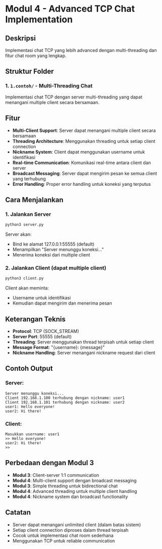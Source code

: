 # Modul 4 - Advanced TCP Chat Implementation

## Deskripsi
Implementasi chat TCP yang lebih advanced dengan multi-threading dan fitur chat room yang lengkap.

## Struktur Folder

### 1. `1.contoh/` - Multi-Threading Chat
Implementasi chat TCP dengan server multi-threading yang dapat menangani multiple client secara bersamaan.

## Fitur
- **Multi-Client Support**: Server dapat menangani multiple client secara bersamaan
- **Threading Architecture**: Menggunakan threading untuk setiap client connection
- **Nickname System**: Client dapat menggunakan username untuk identifikasi
- **Real-time Communication**: Komunikasi real-time antara client dan server
- **Broadcast Messaging**: Server dapat mengirim pesan ke semua client yang terhubung
- **Error Handling**: Proper error handling untuk koneksi yang terputus

## Cara Menjalankan

### 1. Jalankan Server
```bash
python3 server.py
```
Server akan:
- Bind ke alamat 127.0.0.1:55555 (default)
- Menampilkan "Server menunggu koneksi..."
- Menerima koneksi dari multiple client

### 2. Jalankan Client (dapat multiple client)
```bash
python3 client.py
```
Client akan meminta:
- Username untuk identifikasi
- Kemudian dapat mengirim dan menerima pesan

## Keterangan Teknis
- **Protocol**: TCP (SOCK_STREAM)
- **Server Port**: 55555 (default)
- **Threading**: Server menggunakan thread terpisah untuk setiap client
- **Message Format**: "{username}: {message}"
- **Nickname Handling**: Server menangani nickname request dari client

## Contoh Output

### Server:
```
Server menunggu koneksi...
Client 192.168.1.100 terhubung dengan nickname: user1
Client 192.168.1.101 terhubung dengan nickname: user2
user1: Hello everyone!
user2: Hi there!
```

### Client:
```
Masukkan username: user1
>> Hello everyone!
user2: Hi there!
>> 
```

## Perbedaan dengan Modul 3
- **Modul 3**: Client-server 1:1 communication
- **Modul 4**: Multi-client support dengan broadcast messaging
- **Modul 3**: Simple threading untuk bidirectional chat
- **Modul 4**: Advanced threading untuk multiple client handling
- **Modul 4**: Nickname system dan broadcast functionality

## Catatan
- Server dapat menangani unlimited client (dalam batas sistem)
- Setiap client connection diproses dalam thread terpisah
- Cocok untuk implementasi chat room sederhana
- Menggunakan TCP untuk reliable communication
